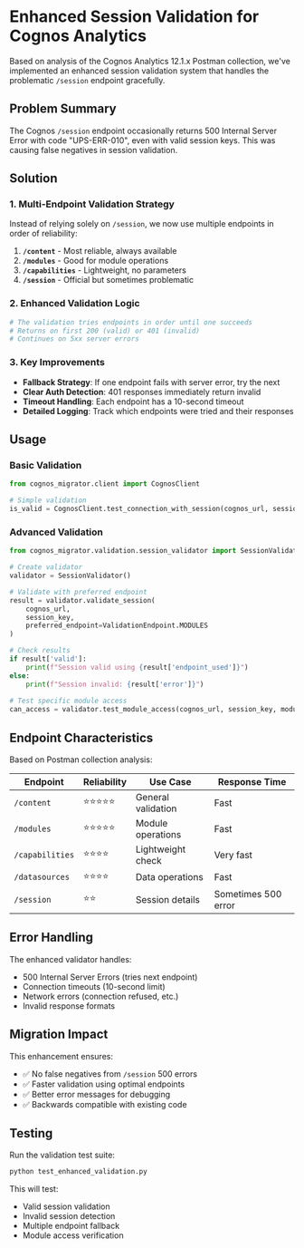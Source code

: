 # Enhanced Session Validation for Cognos Analytics

Based on analysis of the Cognos Analytics 12.1.x Postman collection, we've implemented an enhanced session validation system that handles the problematic `/session` endpoint gracefully.

## Problem Summary

The Cognos `/session` endpoint occasionally returns 500 Internal Server Error with code "UPS-ERR-010", even with valid session keys. This was causing false negatives in session validation.

## Solution

### 1. Multi-Endpoint Validation Strategy

Instead of relying solely on `/session`, we now use multiple endpoints in order of reliability:

1. **`/content`** - Most reliable, always available
2. **`/modules`** - Good for module operations  
3. **`/capabilities`** - Lightweight, no parameters
4. **`/session`** - Official but sometimes problematic

### 2. Enhanced Validation Logic

```python
# The validation tries endpoints in order until one succeeds
# Returns on first 200 (valid) or 401 (invalid)
# Continues on 5xx server errors
```

### 3. Key Improvements

- **Fallback Strategy**: If one endpoint fails with server error, try the next
- **Clear Auth Detection**: 401 responses immediately return invalid
- **Timeout Handling**: Each endpoint has a 10-second timeout
- **Detailed Logging**: Track which endpoints were tried and their responses

## Usage

### Basic Validation

```python
from cognos_migrator.client import CognosClient

# Simple validation
is_valid = CognosClient.test_connection_with_session(cognos_url, session_key)
```

### Advanced Validation

```python
from cognos_migrator.validation.session_validator import SessionValidator, ValidationEndpoint

# Create validator
validator = SessionValidator()

# Validate with preferred endpoint
result = validator.validate_session(
    cognos_url, 
    session_key,
    preferred_endpoint=ValidationEndpoint.MODULES
)

# Check results
if result['valid']:
    print(f"Session valid using {result['endpoint_used']}")
else:
    print(f"Session invalid: {result['error']}")
    
# Test specific module access
can_access = validator.test_module_access(cognos_url, session_key, module_id)
```

## Endpoint Characteristics

Based on Postman collection analysis:

| Endpoint | Reliability | Use Case | Response Time |
|----------|------------|----------|---------------|
| `/content` | ⭐⭐⭐⭐⭐ | General validation | Fast |
| `/modules` | ⭐⭐⭐⭐⭐ | Module operations | Fast |
| `/capabilities` | ⭐⭐⭐⭐ | Lightweight check | Very fast |
| `/datasources` | ⭐⭐⭐⭐ | Data operations | Fast |
| `/session` | ⭐⭐ | Session details | Sometimes 500 error |

## Error Handling

The enhanced validator handles:
- 500 Internal Server Errors (tries next endpoint)
- Connection timeouts (10-second limit)
- Network errors (connection refused, etc.)
- Invalid response formats

## Migration Impact

This enhancement ensures:
- ✅ No false negatives from `/session` 500 errors
- ✅ Faster validation using optimal endpoints
- ✅ Better error messages for debugging
- ✅ Backwards compatible with existing code

## Testing

Run the validation test suite:

```bash
python test_enhanced_validation.py
```

This will test:
- Valid session validation
- Invalid session detection
- Multiple endpoint fallback
- Module access verification